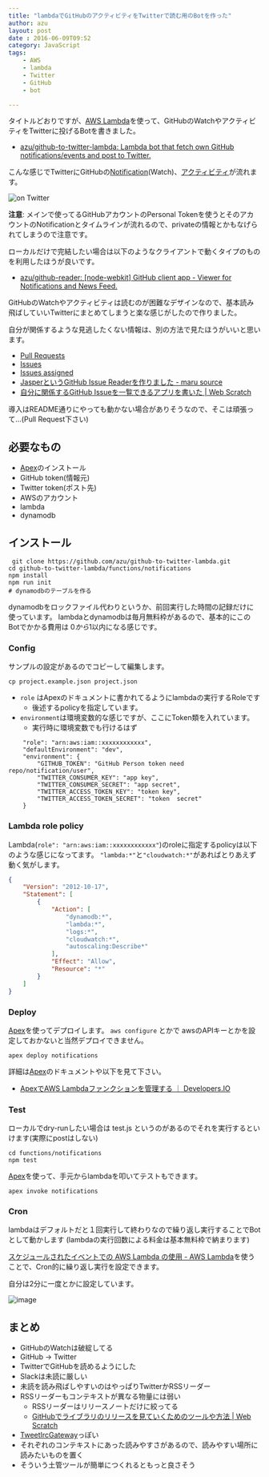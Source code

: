 ```yaml
---
title: "lambdaでGitHubのアクティビティをTwitterで読む用のBotを作った"
author: azu
layout: post
date : 2016-06-09T09:52
category: JavaScript
tags:
    - AWS
    - lambda
    - Twitter
    - GitHub
    - bot

---
```


タイトルどおりですが、[AWS Lambda](https://aws.amazon.com/jp/lambda/ "AWS Lambda")を使って、GitHubのWatchやアクティビティをTwitterに投げるBotを書きました。

- [azu/github-to-twitter-lambda: Lambda bot that fetch own GitHub notifications/events and post to Twitter.](https://github.com/azu/github-to-twitter-lambda "azu/github-to-twitter-lambda: Lambda bot that fetch own GitHub notifications/events and post to Twitter.")

こんな感じでTwitterにGitHubの[Notification](https://github.com/notifications)(Watch)、[アクティビティ](https://github.com/)が流れます。

![on Twitter](http://efcl.info/wp-content/uploads/2016/06/09-1465433692.png)

**注意**: メインで使ってるGitHubアカウントのPersonal Tokenを使うとそのアカウントのNotificationとタイムラインが流れるので、privateの情報とかもなげられてしまうので注意です。

ローカルだけで完結したい場合は以下のようなクライアントで動くタイプのものを利用したほうが良いです。

- [azu/github-reader: [node-webkit] GitHub client app - Viewer for Notifications and News Feed.](https://github.com/azu/github-reader "azu/github-reader: [node-webkit] GitHub client app - Viewer for Notifications and News Feed.")

GitHubのWatchやアクティビティは読むのが困難なデザインなので、基本読み飛ばしていいTwitterにまとめてしまうと楽な感じがしたので作りました。

自分が関係するような見逃したくない情報は、別の方法で見たほうがいいと思います。

- [Pull Requests](https://github.com/pulls)
- [Issues](https://github.com/issues)
- [Issues assigned](https://github.com/issues/assigned)
- [JasperというGitHub Issue Readerを作りました - maru source](http://blog.h13i32maru.jp/entry/2016/06/08/090000)
- [自分に関係するGitHub Issueを一覧できるアプリを書いた | Web Scratch](http://efcl.info/2015/07/30/github-issue-manager/)


導入はREADME通りにやっても動かない場合がありそうなので、そこは頑張って…(Pull Request下さい)


## 必要なもの

- [Apex](https://github.com/apex/apex "Apex")のインストール
- GitHub token(情報元)
- Twitter token(ポスト先)
- AWSのアカウント
- lambda
- dynamodb

## インストール

	 git clone https://github.com/azu/github-to-twitter-lambda.git
    cd github-to-twitter-lambda/functions/notifications
    npm install
    npm run init
    # dynamodbのテーブルを作る

dynamodbをロックファイル代わりというか、前回実行した時間の記録だけに使っています。
lambdaとdynamodbは毎月無料枠があるので、基本的にこのBotでかかる費用は $0から$1以内になる感じです。

### Config

サンプルの設定があるのでコピーして編集します。

    cp project.example.json project.json


- `role` はApexのドキュメントに書かれてるようにlambdaの実行するRoleです
	- 後述するpolicyを指定しています。
- `environment`は環境変数的な感じですが、ここにToken類を入れています。
	- 実行時に環境変数でも行けるはず

```
    "role": "arn:aws:iam::xxxxxxxxxxxx",
    "defaultEnvironment": "dev",
    "environment": {
        "GITHUB_TOKEN": "GitHub Person token need repo/notification/user",
        "TWITTER_CONSUMER_KEY": "app key",
        "TWITTER_CONSUMER_SECRET": "app secret",
        "TWITTER_ACCESS_TOKEN_KEY": "token key",
        "TWITTER_ACCESS_TOKEN_SECRET": "token  secret"
    }
```

### Lambda role policy

Lambda(`role": "arn:aws:iam::xxxxxxxxxxxx"`)のroleに指定するpolicyは以下のような感じになってます。
`"lambda:*"`と`"cloudwatch:*"`があればとりあえず動く気がします。

```json
{
    "Version": "2012-10-17",
    "Statement": [
        {
            "Action": [
                "dynamodb:*",
                "lambda:*",
                "logs:*",
                "cloudwatch:*",
                "autoscaling:Describe*"
            ],
            "Effect": "Allow",
            "Resource": "*"
        }
    ]
}
```

### Deploy

[Apex](https://github.com/apex/apex "Apex")を使ってデプロイします。
`aws configure` とかで awsのAPIキーとかを設定しておかないと当然デプロイできません。

    apex deploy notifications

詳細は[Apex](https://github.com/apex/apex "Apex")のドキュメントや以下を見て下さい。

- [ApexでAWS Lambdaファンクションを管理する ｜ Developers.IO](http://dev.classmethod.jp/cloud/aws/how-to-manage-aws-lambda-functions-with-apex/ "ApexでAWS Lambdaファンクションを管理する ｜ Developers.IO")

### Test

ローカルでdry-runしたい場合は test.js というのがあるのでそれを実行するといけます(実際にpostはしない)

	cd functions/notifications
	npm test

[Apex](https://github.com/apex/apex "Apex")を使って、手元からlambdaを叩いてテストもできます。

	apex invoke notifications

### Cron

lambdaはデフォルトだと１回実行して終わりなので繰り返し実行することでBotとして動かします
(lambdaの実行回数による料金は基本無料枠で納まります)

[スケジュールされたイベントでの AWS Lambda の使用 - AWS Lambda](https://docs.aws.amazon.com/ja_jp/lambda/latest/dg/with-scheduled-events.html "スケジュールされたイベントでの AWS Lambda の使用 - AWS Lambda")を使うことで、Cron的に繰り返し実行を設定できます。

自分は2分に一度とかに設定しています。

![image](https://monosnap.com/file/lhJghW8bwKJmTZ3iDugi4B7eklRn5Z.png)

## まとめ

- GitHubのWatchは破綻してる
- GitHub -> Twitter
- TwitterでGitHubを読めるようにした
- Slackは未読に厳しい
- 未読を読み飛ばしやすいのはやっぱりTwitterかRSSリーダー
- RSSリーダーもコンテキストが異なる物量には弱い
	- RSSリーダーはリリースノートだけに絞ってる
	- [GitHubでライブラリのリリースを見ていくためのツールや方法 | Web Scratch](http://efcl.info/2014/07/30/find-github-release/ "GitHubでライブラリのリリースを見ていくためのツールや方法 | Web Scratch")
- [TweetIrcGateway](http://www.misuzilla.org/Distribution/TweetIrcGateway/ "TweetIrcGateway")っぽい
- それぞれのコンテキストにあった読みやすさがあるので、読みやすい場所に読みたいものを置く
- そういう土管ツールが簡単につくれるともっと良さそう
